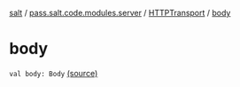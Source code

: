 [salt](../../index.md) / [pass.salt.code.modules.server](../index.md) / [HTTPTransport](index.md) / [body](./body.md)

# body

`val body: Body` [(source)](https://github.com/kurbaniec-tgm/salt/tree/master/code/modules/server/HTTPTransport.kt#L10)